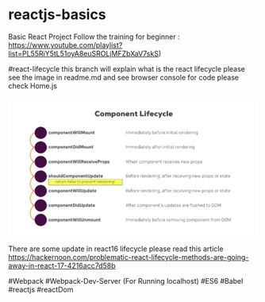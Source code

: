 # reactjs-basics
Basic React Project Follow the training for beginner : https://www.youtube.com/playlist?list=PL55RiY5tL51oyA8euSROLjMFZbXaV7skS)

#react-lifecycle this branch will explain what is the react lifecycle please see the image in readme.md and see browser console for code please check Home.js

![alt text](https://github.com/Krishank/reactjs-basics/blob/first-component/react-life-cycle.png)


There are some update in react16 lifecycle please read this article https://hackernoon.com/problematic-react-lifecycle-methods-are-going-away-in-react-17-4216acc7d58b

#Webpack
#Webpack-Dev-Server (For Running localhost)
#ES6
#Babel
#reactjs
#reactDom
